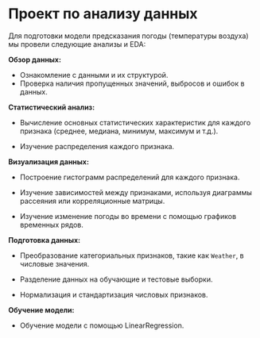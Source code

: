 # Проект по анализу данных

Для подготовки модели предсказания погоды (температуры воздуха) мы провели следующие анализы и EDA:

**Обзор данных:**

* Ознакомление с данными и их структурой.
* Проверка наличия пропущенных значений, выбросов и ошибок в данных.

**Статистический анализ:**

* Вычисление основных статистических характеристик для каждого признака (среднее, медиана, минимум, максимум и т.д.).

* Изучение распределения каждого признака.

**Визуализация данных:**
* Построение гистограмм распределений для каждого признака.

* Изучение зависимостей между признаками, используя диаграммы рассеяния или корреляционные матрицы.

* Изучение изменение погоды во времени с помощью графиков временных рядов.

**Подготовка данных:**
* Преобразование категориальных признаков, такие как `Weather`, в числовые значения.

* Разделение данных на обучающие и тестовые выборки.

* Нормализация и стандартизация числовых признаков.

**Обучение модели:**

* Обучение модели с помощью LinearRegression.
